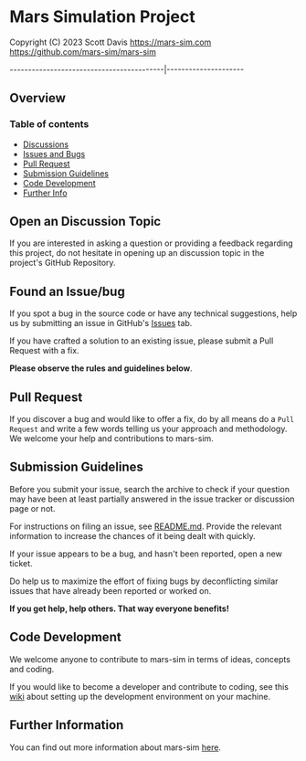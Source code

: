 # Mars Simulation Project

Copyright (C) 2023 Scott Davis
https://mars-sim.com
https://github.com/mars-sim/mars-sim

------------------------------------------|---------------------

## Overview

### Table of contents 
* [Discussions](#discussion)
* [Issues and Bugs](#issue)
* [Pull Request](#pull)
* [Submission Guidelines](#submit)
* [Code Development](#coding)
* [Further Info](#info)


## <a name="discussion"></a> Open an Discussion Topic

If you are interested in asking a question or providing a feedback regarding this project, 
do not hesitate in opening up an discussion topic in the project's GitHub Repository. 


## <a name="issue"></a> Found an Issue/bug

If you spot a bug in the source code or have any technical suggestions, help us by
submitting an issue in GitHub's [Issues](https://github.com/mars-sim/mars-sim/issues) tab. 

If you have crafted a solution to an existing issue, please submit a Pull Request with a fix.

__Please observe the rules and guidelines below__.


## <a name="pull"></a> Pull Request

If you discover a bug and would like to offer a fix, do by all means 
do a `Pull Request` and write a few words telling us your approach 
and methodology. We welcome your help and contributions to mars-sim. 



## <a name="submit"></a> Submission Guidelines

Before you submit your issue, search the archive to check if your 
question may have been at least partially answered in the issue tracker or
discussion page or not.

For instructions on filing an issue, see [README.md](https://github.com/mars-sim/mars-sim#issuestickets). 
Provide the relevant information to increase the chances of it 
being dealt with quickly.

If your issue appears to be a bug, and hasn't been reported, open a new ticket.

Do help us to maximize the effort of fixing bugs by deconflicting similar 
issues that have already been reported or worked on.  


__If you get help, help others. That way everyone benefits!__


## <a name="coding"></a> Code Development

We welcome anyone to contribute to mars-sim in terms of ideas, 
concepts and coding. 

If you would like to become a developer and contribute to coding, 
see this [wiki](https://github.com/mars-sim/mars-sim/wiki/Development-Environment) 
about setting up the development environment on your machine.

## <a name="info"></a> Further Information

You can find out more information about mars-sim [here](https://github.com/mars-sim/mars-sim).
